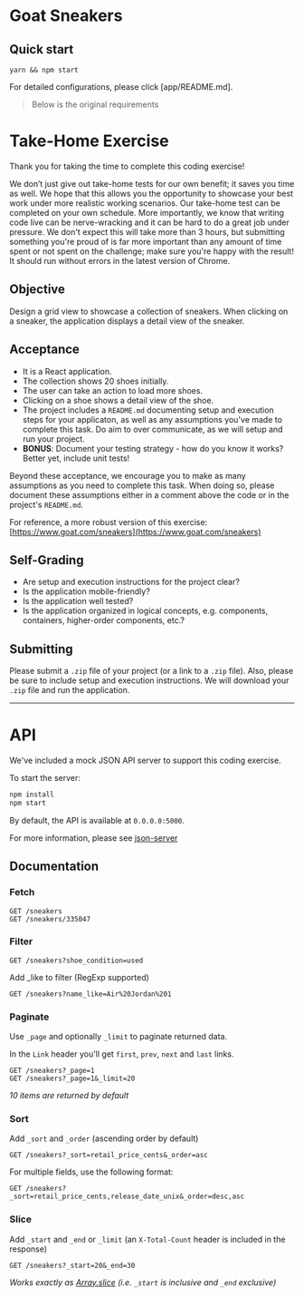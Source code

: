 # Goat Sneakers

## Quick start

`yarn && npm start`

For detailed configurations, please click [app/README.md].

> Below is the original requirements

# Take-Home Exercise
Thank you for taking the time to complete this coding exercise! 

We don’t just give out take-home tests for our own benefit; it saves you time as well. We hope that this allows you the opportunity to showcase your best work under more realistic working scenarios. Our take-home test can be completed on your own schedule. More importantly, we know that writing code live can be nerve-wracking and it can be hard to do a great job under pressure. We don't expect this will take more than 3 hours, but submitting something you're proud of is far more important than any amount of time spent or not spent on the challenge; make sure you're happy with the result! It should run without errors in the latest version of Chrome.

## Objective
Design a grid view to showcase a collection of sneakers. When clicking on a sneaker, the application displays a detail view of the sneaker.

## Acceptance
- It is a React application.
- The collection shows 20 shoes initially.
- The user can take an action to load more shoes.
- Clicking on a shoe shows a detail view of the shoe.
- The project includes a `README.md` documenting setup and execution steps for your applicaton, as well as any assumptions you've made to complete this task. Do aim to over communicate, as we will setup and run your project.
- **BONUS**: Document your testing strategy - how do you know it works? Better yet, include unit tests!

Beyond these acceptance, we encourage you to make as many assumptions as you need to complete this task. When doing so, please document these assumptions either in a comment above the code or in the project's `README.md`.

For reference, a more robust version of this exercise:
[https://www.goat.com/sneakers](https://www.goat.com/sneakers)


## Self-Grading
- Are setup and execution instructions for the project clear?
- Is the application mobile-friendly?
- Is the application well tested?
- Is the application organized in logical concepts, e.g. components, containers, higher-order components, etc.?

## Submitting
Please submit a `.zip` file of your project (or a link to a `.zip` file). Also, please be sure to include setup and execution instructions. We will download your `.zip` file and run the application.

---

# API
We've included a mock JSON API server to support this coding exercise. 

To start the server:

```sh
npm install
npm start
```

By default, the API is available at `0.0.0.0:5000`.

For more information, please see [json-server](https://github.com/typicode/json-server)

## Documentation
### Fetch

```
GET /sneakers
GET /sneakers/335047
```

### Filter

```
GET /sneakers?shoe_condition=used
```

Add _like to filter (RegExp supported)

```
GET /sneakers?name_like=Air%20Jordan%201
```

### Paginate

Use `_page` and optionally `_limit` to paginate returned data.

In the `Link` header you'll get `first`, `prev`, `next` and `last` links.


```
GET /sneakers?_page=1
GET /sneakers?_page=1&_limit=20
```

_10 items are returned by default_

### Sort

Add `_sort` and `_order` (ascending order by default)

```
GET /sneakers?_sort=retail_price_cents&_order=asc
```

For multiple fields, use the following format:

```
GET /sneakers?_sort=retail_price_cents,release_date_unix&_order=desc,asc
```

### Slice

Add `_start` and `_end` or `_limit` (an `X-Total-Count` header is included in the response)

```
GET /sneakers?_start=20&_end=30
```

_Works exactly as [Array.slice](https://developer.mozilla.org/en/docs/Web/JavaScript/Reference/Global_Objects/Array/slice) (i.e. `_start` is inclusive and `_end` exclusive)_
